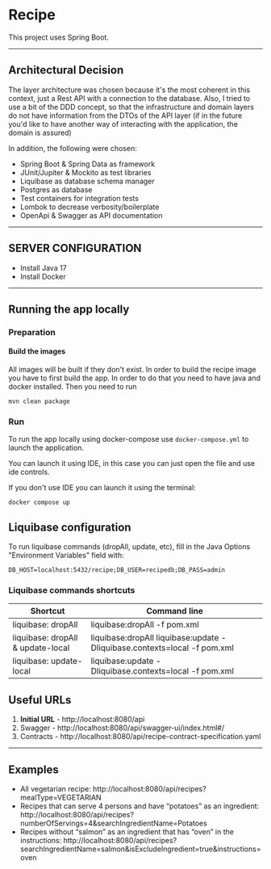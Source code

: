 # Recipe

This project uses Spring Boot.

-------------------------

## Architectural Decision

The layer architecture was chosen because it's the most coherent in this context, just a Rest API with a connection to the database.
Also, I tried to use a bit of the DDD concept, so that the infrastructure and domain layers do not have information from the DTOs of the API layer (if in
the future you'd like to have another way of interacting with the application, the domain is assured)

In addition, the following were chosen:

- Spring Boot & Spring Data as framework
- JUnit/Jupiter & Mockito as test libraries
- Liquibase as database schema manager
- Postgres as database
- Test containers for integration tests
- Lombok to decrease verbosity/boilerplate
- OpenApi & Swagger as API documentation

-------------------------
SERVER CONFIGURATION
-------------------------

- Install Java 17
- Install Docker

-------------------------

## Running the app locally

### Preparation

#### Build the images

All images will be built if they don't exist. In order to build the recipe image you have to first build the app. In order to do that you need to have
java and docker installed. Then you need to run

```shell
mvn clean package
```

### Run

To run the app locally using docker-compose use `docker-compose.yml` to launch the application.

You can launch it using IDE, in this case you can just open the file and use ide controls.

If you don't use IDE you can launch it using the terminal:

```shell
docker compose up
```

## Liquibase configuration

To run liquibase commands (dropAll, update, etc), fill in the Java Options "Environment Variables" field with:

```
DB_HOST=localhost:5432/recipe;DB_USER=recipedb;DB_PASS=admin
```

### Liquibase commands shortcuts

| Shortcut                          | Command line                                                             |
|-----------------------------------|--------------------------------------------------------------------------|
| liquibase: dropAll                | liquibase:dropAll -f pom.xml                                             |
| liquibase: dropAll & update-local | liquibase:dropAll liquibase:update -Dliquibase.contexts=local -f pom.xml |
| liquibase: update-local           | liquibase:update -Dliquibase.contexts=local -f pom.xml                   |

## Useful URLs

1. **Initial URL** - http://localhost:8080/api
2. Swagger - http://localhost:8080/api/swagger-ui/index.html#/
3. Contracts - http://localhost:8080/api/recipe-contract-specification.yaml

-------------------------

## Examples

- All vegetarian recipe: http://localhost:8080/api/recipes?mealType=VEGETARIAN
- Recipes that can serve 4 persons and have “potatoes” as an
  ingredient: http://localhost:8080/api/recipes?numberOfServings=4&searchIngredientName=Potatoes
- Recipes without “salmon” as an ingredient that has “oven” in the
  instructions: http://localhost:8080/api/recipes?searchIngredientName=salmon&isExcludeIngredient=true&instructions=oven
